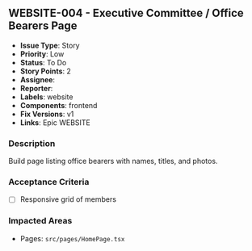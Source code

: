 ## WEBSITE-004 - Executive Committee / Office Bearers Page

- **Issue Type**: Story
- **Priority**: Low
- **Status**: To Do
- **Story Points**: 2
- **Assignee**: 
- **Reporter**: 
- **Labels**: website
- **Components**: frontend
- **Fix Versions**: v1
- **Links**: Epic WEBSITE

### Description
Build page listing office bearers with names, titles, and photos.

### Acceptance Criteria
- [ ] Responsive grid of members

### Impacted Areas
- Pages: `src/pages/HomePage.tsx`
